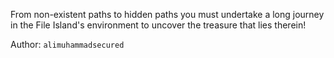 From non-existent paths to hidden paths you must undertake a long journey in the File Island's environment to uncover the treasure that lies therein!

Author: `alimuhammadsecured`
